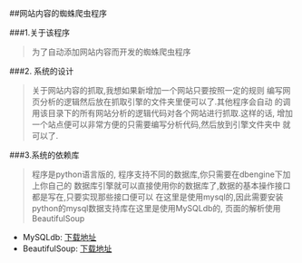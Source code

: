 ##网站内容的蜘蛛爬虫程序

###1.关于该程序

>为了自动添加网站内容而开发的蜘蛛爬虫程序

###2. 系统的设计

>关于网站内容的抓取,我想如果新增加一个网站只要按照一定的规则
编写网页分析的逻辑然后放在抓取引擎的文件夹里便可以了.其他程序会自动
的调用该目录下的所有网站分析的逻辑代码对各个网站进行抓取.这样的话,
增加一个站点便可以非常方便的只需要编写分析代码,然后放到引擎文件夹中
就可以了.

###3.系统的依赖库
>程序是python语言版的, 程序支持不同的数据库,你只需要在dbengine下加上你自己的
数据库引擎就可以直接使用你的数据库了,数据的基本操作接口都是写在,只要实现那些接口便可以
在这里是使用mysql的,因此需要安装python的mysql数据支持库在这里是使用MySQLdb的,
页面的解析使用BeautifulSoup

- MySQLdb: [下载地址](http://sourceforge.net/projects/mysql-python/)
- BeautifulSoup: [下载地址](http://www.crummy.com/software/BeautifulSoup/#Download)